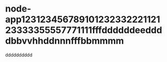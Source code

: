 # node-app12312345678910123233222112123333355557771111fffddddddeeddddbbvvhhddnnnfffbbmmmm
dddddddddd
